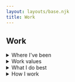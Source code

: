 ```yaml
---
layout: layouts/base.njk
title: Work
---
```


## Work
<details>
  <summary>Where I've been</summary>
<ul>
<li><p><b>2015-Now › Técnica y Avance</b > -> Sparepart co-manager</p></li>
<li><p><b>2014-2015 › Repsol</b > -> International lubricant sales department. Backoffice.</p></li>
<li><p><b>2012-2013 › Louis Vuitton</b > -> Warehouse assistant manager.</p></li>
<li><p><b>2011-2012 › EME Arquitectos</b > -> Quantity surveyor / webdesigner.</p></li>
<li><p><b>2011-2011 › JMJ</b > -> Lodging manager during the Pope's visit in 2011.</p>
</li>
</ul>
</details>


<details>
  <summary>Work values</summary>

My philosophy and values at work are the following:

<b>Win/win/win</b > -> I always aim to find a win for the customer, a win for the company, and a win for myself.
<b>Solutions </b > -> I find solutions, I fix problems.
<b>Communicate early and often</b > -> My stakeholders and collaborators should know what’s going on continuously.
<b>Nothing is “not my job”</b > -> If I see a pressing problem, I gather context and fix it.

</details>

<details>
  <summary> What I do best</summary>
<ul class="col-2">
<li>Understanding of data</li>
<li>Analytical skills</li>
<li>Attention to detail</li>
<li>Research abilities</li>
<li>Adaptability</li>
<li>Proactiveness</li>
<li>Critical thinking</li>
<li>Customer service</li>
<li>English · Spanish · French</li>
<li>Windows / MAC OS</li>
<li>Office</li>
<li>Filemaker</li>
<li>HTML</li>
<li>CSS</li>
<li>JS</li>
<li>Wordpress</li>
<li>Accessibility</li>
<li>Competitive analysis</li>
<li>Cross-organizational collaboration</li>
<li>Customer research & discovery</li>
<li>Data analysis</li>
<li>Data-driven decision making</li>
<li>Experimentation</li>
<li>Market research</li>
<li>Open source</li>
<li>Product metrics</li>
<li>Product vision & strategy</li>
<li>Project management</li>
<li>Public speaking</li>
<li>Risk management</li>
<li>Roadmap development</li>
<li>Stakeholder management</li>
<li>Technical writing</li>
<li>UX/UI design</li>
<li>Web development</li>
<li>Web standards</li>
</ul>
</details>

<details>
  <summary>How I work</summary>

I believe everyone should state how to work and share it with co-workers and stakeholders.

1. Email is the best way to contact me. Chat, slack... just gets lost. I try to funnel all my inputs to my various emails accounts.
2. I work M-F, 09.30-17.30. <em>(Sometimes more, if needed).</em>
3. If you need anything from me, please clearly let me know <strong>what is needed and when.</strong>
4. I prefer meetings after 10 am, and before 16 pm.
5. My time zone is GMT+2.(Madrid, Spain)


</details>